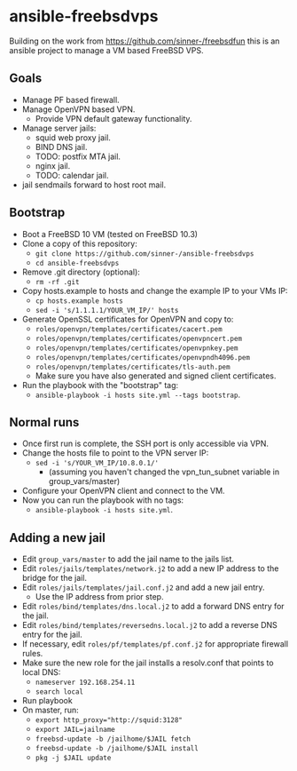 # ansible-freebsdvps
Building on the work from https://github.com/sinner-/freebsdfun this is an ansible project to manage a VM based FreeBSD VPS.

## Goals
* Manage PF based firewall.
* Manage OpenVPN based VPN.
  * Provide VPN default gateway functionality.
* Manage server jails:
  * squid web proxy jail.
  * BIND DNS jail.
  * TODO: postfix MTA jail.
  * nginx jail.
  * TODO: calendar jail.
* jail sendmails forward to host root mail.

## Bootstrap
* Boot a FreeBSD 10 VM (tested on FreeBSD 10.3)
* Clone a copy of this repository:
  * `git clone https://github.com/sinner-/ansible-freebsdvps`
  * `cd ansible-freebsdvps`
* Remove .git directory (optional):
  * `rm -rf .git`
* Copy hosts.example to hosts and change the example IP to your VMs IP:
  * `cp hosts.example hosts`
  * `sed -i 's/1.1.1.1/YOUR_VM_IP/' hosts`
* Generate OpenSSL certificates for OpenVPN and copy to:
  * `roles/openvpn/templates/certificates/cacert.pem`
  * `roles/openvpn/templates/certificates/openvpncert.pem`
  * `roles/openvpn/templates/certificates/openvpnkey.pem`
  * `roles/openvpn/templates/certificates/openvpndh4096.pem`
  * `roles/openvpn/templates/certificates/tls-auth.pem`
  * Make sure you have also generated and signed client certificates.
* Run the playbook with the "bootstrap" tag:
  * `ansible-playbook -i hosts site.yml --tags bootstrap`.

## Normal runs
* Once first run is complete, the SSH port is only accessible via VPN.
* Change the hosts file to point to the VPN server IP:
  * `sed -i 's/YOUR_VM_IP/10.8.0.1/'`
    * (assuming you haven't changed the vpn_tun_subnet variable in group_vars/master)
* Configure your OpenVPN client and connect to the VM.
* Now you can run the playbook with no tags:
  * `ansible-playbook -i hosts site.yml`.

## Adding a new jail
* Edit `group_vars/master` to add the jail name to the jails list.
* Edit `roles/jails/templates/network.j2` to add a new IP address to the bridge for the jail.
* Edit `roles/jails/templates/jail.conf.j2` and add a new jail entry.
  * Use the IP address from prior step.
* Edit `roles/bind/templates/dns.local.j2` to add a forward DNS entry for the jail.
* Edit `roles/bind/templates/reversedns.local.j2` to add a reverse DNS entry for the jail.
* If necessary, edit `roles/pf/templates/pf.conf.j2` for appropriate firewall rules.
* Make sure the new role for the jail installs a resolv.conf that points to local DNS:
  * `nameserver 192.168.254.11`
  * `search local`
* Run playbook
* On master, run:
  * `export http_proxy="http://squid:3128"`
  * `export JAIL=jailname`
  * `freebsd-update -b /jailhome/$JAIL fetch`
  * `freebsd-update -b /jailhome/$JAIL install`
  * `pkg -j $JAIL update`
